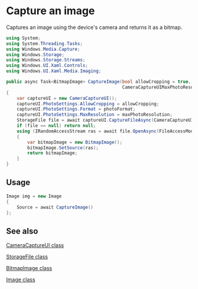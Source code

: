 # Capture an image

Captures an image using the device's camera and returns it as a bitmap.

```C#
using System;
using System.Threading.Tasks;
using Windows.Media.Capture;
using Windows.Storage;
using Windows.Storage.Streams;
using Windows.UI.Xaml.Controls;
using Windows.UI.Xaml.Media.Imaging;

public async Task<BitmapImage> CaptureImage(bool allowCropping = true, CameraCaptureUIPhotoFormat photoFormat = CameraCaptureUIPhotoFormat.Jpeg,
                                            CameraCaptureUIMaxPhotoResolution maxPhotoResolution = CameraCaptureUIMaxPhotoResolution.HighestAvailable)
{
    var captureUI = new CameraCaptureUI();
    captureUI.PhotoSettings.AllowCropping = allowCropping;
    captureUI.PhotoSettings.Format = photoFormat;
    captureUI.PhotoSettings.MaxResolution = maxPhotoResolution;
    StorageFile file = await captureUI.CaptureFileAsync(CameraCaptureUIMode.Photo);
    if (file == null) return null;
    using (IRandomAccessStream ras = await file.OpenAsync(FileAccessMode.Read))
    {
        var bitmapImage = new BitmapImage();
        bitmapImage.SetSource(ras);
        return bitmapImage;
    }
}
```

## Usage
```C#
Image img = new Image 
{
    Source = await CaptureImage()
};
```
## See also

[CameraCaptureUI class](https://msdn.microsoft.com/library/windows/apps/xaml/windows.media.capture.cameracaptureui.aspx)

[StorageFile class](https://msdn.microsoft.com/en-us/library/windows/apps/windows.storage.storagefile.aspx)

[BitmapImage class](https://msdn.microsoft.com/library/windows/apps/windows.ui.xaml.media.imaging.bitmapimage.aspx)

[Image class](https://msdn.microsoft.com/library/windows/apps/windows.ui.xaml.controls.image.aspx)